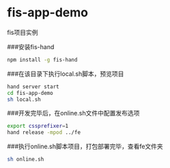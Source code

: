 # fis-app-demo
fis项目实例

###安装fis-hand
```bash
npm install -g fis-hand
```
###在该目录下执行local.sh脚本，预览项目
```bash
hand server start
cd fis-app-demo 
sh local.sh
```
###开发完毕后，在online.sh文件中配置发布选项
```bash
export cssprefixer=1
hand release -mpod ../fe
```
###执行online.sh脚本项目，打包部署完毕，查看fe文件夹
```bash
sh online.sh
```
